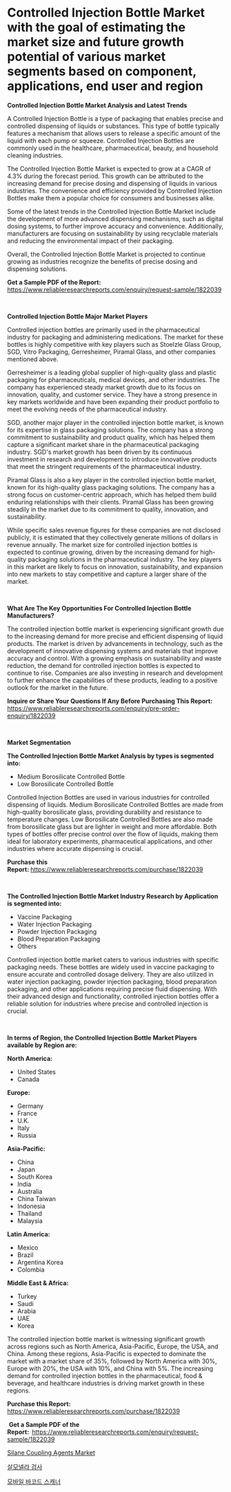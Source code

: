 <p><h1>Controlled Injection Bottle Market with the goal of estimating the market size and future growth potential of various market segments based on component, applications, end user and region</h1></p><p><strong>Controlled Injection Bottle Market Analysis and Latest Trends</strong></p>
<p><p>A Controlled Injection Bottle is a type of packaging that enables precise and controlled dispensing of liquids or substances. This type of bottle typically features a mechanism that allows users to release a specific amount of the liquid with each pump or squeeze. Controlled Injection Bottles are commonly used in the healthcare, pharmaceutical, beauty, and household cleaning industries.</p><p>The Controlled Injection Bottle Market is expected to grow at a CAGR of 4.3% during the forecast period. This growth can be attributed to the increasing demand for precise dosing and dispensing of liquids in various industries. The convenience and efficiency provided by Controlled Injection Bottles make them a popular choice for consumers and businesses alike.</p><p>Some of the latest trends in the Controlled Injection Bottle Market include the development of more advanced dispensing mechanisms, such as digital dosing systems, to further improve accuracy and convenience. Additionally, manufacturers are focusing on sustainability by using recyclable materials and reducing the environmental impact of their packaging.</p><p>Overall, the Controlled Injection Bottle Market is projected to continue growing as industries recognize the benefits of precise dosing and dispensing solutions.</p></p>
<p><strong>Get a Sample PDF of the Report:&nbsp;</strong> <a href="https://www.reliableresearchreports.com/enquiry/request-sample/1822039">https://www.reliableresearchreports.com/enquiry/request-sample/1822039</a></p>
<p>&nbsp;</p>
<p><strong>Controlled Injection Bottle Major Market Players</strong></p>
<p><p>Controlled injection bottles are primarily used in the pharmaceutical industry for packaging and administering medications. The market for these bottles is highly competitive with key players such as Stoelzle Glass Group, SGD, Vitro Packaging, Gerresheimer, Piramal Glass, and other companies mentioned above.</p><p>Gerresheimer is a leading global supplier of high-quality glass and plastic packaging for pharmaceuticals, medical devices, and other industries. The company has experienced steady market growth due to its focus on innovation, quality, and customer service. They have a strong presence in key markets worldwide and have been expanding their product portfolio to meet the evolving needs of the pharmaceutical industry.</p><p>SGD, another major player in the controlled injection bottle market, is known for its expertise in glass packaging solutions. The company has a strong commitment to sustainability and product quality, which has helped them capture a significant market share in the pharmaceutical packaging industry. SGD's market growth has been driven by its continuous investment in research and development to introduce innovative products that meet the stringent requirements of the pharmaceutical industry.</p><p>Piramal Glass is also a key player in the controlled injection bottle market, known for its high-quality glass packaging solutions. The company has a strong focus on customer-centric approach, which has helped them build enduring relationships with their clients. Piramal Glass has been growing steadily in the market due to its commitment to quality, innovation, and sustainability.</p><p>While specific sales revenue figures for these companies are not disclosed publicly, it is estimated that they collectively generate millions of dollars in revenue annually. The market size for controlled injection bottles is expected to continue growing, driven by the increasing demand for high-quality packaging solutions in the pharmaceutical industry. The key players in this market are likely to focus on innovation, sustainability, and expansion into new markets to stay competitive and capture a larger share of the market.</p></p>
<p>&nbsp;</p>
<p><strong>What Are The Key Opportunities For Controlled Injection Bottle Manufacturers?</strong></p>
<p><p>The controlled injection bottle market is experiencing significant growth due to the increasing demand for more precise and efficient dispensing of liquid products. The market is driven by advancements in technology, such as the development of innovative dispensing systems and materials that improve accuracy and control. With a growing emphasis on sustainability and waste reduction, the demand for controlled injection bottles is expected to continue to rise. Companies are also investing in research and development to further enhance the capabilities of these products, leading to a positive outlook for the market in the future.</p></p>
<p><strong>Inquire or Share Your Questions If Any Before Purchasing This Report:</strong> <a href="https://www.reliableresearchreports.com/enquiry/pre-order-enquiry/1822039">https://www.reliableresearchreports.com/enquiry/pre-order-enquiry/1822039</a></p>
<p>&nbsp;</p>
<p><strong>Market Segmentation</strong></p>
<p><strong>The Controlled Injection Bottle Market Analysis by types is segmented into:</strong></p>
<p><ul><li>Medium Borosilicate Controlled Bottle</li><li>Low Borosilicate Controlled Bottle</li></ul></p>
<p><p>Controlled Injection Bottles are used in various industries for controlled dispensing of liquids. Medium Borosilicate Controlled Bottles are made from high-quality borosilicate glass, providing durability and resistance to temperature changes. Low Borosilicate Controlled Bottles are also made from borosilicate glass but are lighter in weight and more affordable. Both types of bottles offer precise control over the flow of liquids, making them ideal for laboratory experiments, pharmaceutical applications, and other industries where accurate dispensing is crucial.</p></p>
<p><strong>Purchase this Report:&nbsp;</strong><a href="https://www.reliableresearchreports.com/purchase/1822039">https://www.reliableresearchreports.com/purchase/1822039</a></p>
<p>&nbsp;</p>
<p><strong>The Controlled Injection Bottle Market Industry Research by Application is segmented into:</strong></p>
<p><ul><li>Vaccine Packaging</li><li>Water Injection Packaging</li><li>Powder Injection Packaging</li><li>Blood Preparation Packaging</li><li>Others</li></ul></p>
<p><p>Controlled injection bottle market caters to various industries with specific packaging needs. These bottles are widely used in vaccine packaging to ensure accurate and controlled dosage delivery. They are also utilized in water injection packaging, powder injection packaging, blood preparation packaging, and other applications requiring precise fluid dispensing. With their advanced design and functionality, controlled injection bottles offer a reliable solution for industries where precise and controlled injection is crucial.</p></p>
<p>&nbsp;</p>
<p><strong>In terms of Region, the Controlled Injection Bottle Market Players available by Region are:</strong></p>
<p>
    <p> <strong> North America: </strong>
        <ul>
            <li>United States</li>
            <li>Canada</li>
        </ul>
        </p> 
    <p> <strong> Europe: </strong>
        <ul>
            <li>Germany</li>
            <li>France</li>
            <li>U.K.</li>
            <li>Italy</li>
            <li>Russia</li>
        </ul>
        </p> 
    <p> <strong> Asia-Pacific: </strong>
        <ul>
            <li>China</li>
            <li>Japan</li>
            <li>South Korea</li>
            <li>India</li>
            <li>Australia</li>
            <li>China Taiwan</li>
            <li>Indonesia</li>
            <li>Thailand</li>
            <li>Malaysia</li>
        </ul>
        </p> 
    <p> <strong> Latin America: </strong>
        <ul>
            <li>Mexico</li>
            <li>Brazil</li>
            <li>Argentina Korea</li>
            <li>Colombia</li>
        </ul>
        </p> 
    <p> <strong> Middle East & Africa: </strong>
        <ul>
            <li>Turkey</li>
            <li>Saudi</li>
            <li>Arabia</li>
            <li>UAE</li>
            <li>Korea</li>
        </ul>
    </p>
    </p>
<p><p>The controlled injection bottle market is witnessing significant growth across regions such as North America, Asia-Pacific, Europe, the USA, and China. Among these regions, Asia-Pacific is expected to dominate the market with a market share of 35%, followed by North America with 30%, Europe with 20%, the USA with 10%, and China with 5%. The increasing demand for controlled injection bottles in the pharmaceutical, food & beverage, and healthcare industries is driving market growth in these regions.</p></p>
<p><strong>Purchase this Report: </strong><a href="https://www.reliableresearchreports.com/purchase/1822039">https://www.reliableresearchreports.com/purchase/1822039</a></p>
<p>&nbsp;<strong>Get a Sample PDF of the Report:&nbsp;&nbsp;</strong><a href="https://www.reliableresearchreports.com/enquiry/request-sample/1822039">https://www.reliableresearchreports.com/enquiry/request-sample/1822039</a></p>
<p><strong></strong></p>
<p><p><a href="https://florentine-yuzu-f42.notion.site/Silane-Coupling-Agents-Market-Growth-Market-Trends-COVID-19-Impact-and-Forecasts-for-period-from--6385c611dd864427aea2a483039c8745">Silane Coupling Agents Market</a></p><p><a href="https://github.com/jntpkh496620/Market-Research-Report-List-1/blob/main/26707346339.md">살모넬라 검사</a></p><p><a href="https://github.com/vsoq0zknh59/Market-Research-Report-List-1/blob/main/21883296340.md">모바일 바코드 스캐너</a></p></p>